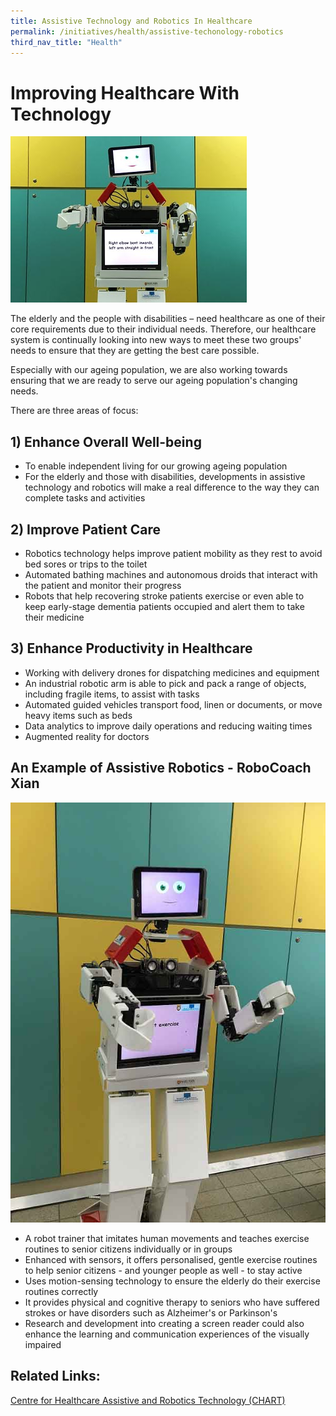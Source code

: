 ```yaml
---
title: Assistive Technology and Robotics In Healthcare
permalink: /initiatives/health/assistive-techonology-robotics
third_nav_title: "Health"
---
```

# Improving Healthcare With Technology

![robotics in healthcare](/images/initiatives/health-robotics.jpg)
  
The elderly and the people with disabilities – need healthcare as one of their core requirements due to their individual needs. Therefore, our healthcare system is continually looking into new ways to meet these two groups' needs to ensure that they are getting the best care possible. 

Especially with our ageing population, we are also working towards ensuring that we are ready to serve our ageing population's changing needs. 

There are three areas of focus: 

## 1) Enhance Overall Well-being

- To enable independent living for our growing ageing population
- For the elderly and those with disabilities, developments in assistive technology and robotics will make a real difference to the way they can complete tasks and activities

## 2) Improve Patient Care

- Robotics technology helps improve patient mobility as they rest to avoid bed sores or trips to the toilet
- Automated bathing machines and autonomous droids that interact with the patient and monitor their progress
- Robots that help recovering stroke patients exercise or even able to keep early-stage dementia patients occupied and alert them to take their medicine

## 3) Enhance Productivity in Healthcare

- Working with delivery drones for dispatching medicines and equipment 
- An industrial robotic arm is able to pick and pack a range of objects, including fragile items, to assist with tasks 
- Automated guided vehicles transport food, linen or documents, or move heavy items such as beds
- Data analytics to improve daily operations and reducing waiting times
- Augmented reality for doctors 
 
## An Example of Assistive Robotics - RoboCoach Xian 

![robocoach xian](/images/initiatives/smart-nation-robocoach.jpg)

- A robot trainer that imitates human movements and teaches exercise routines to senior citizens individually or in groups
- Enhanced with sensors, it offers personalised, gentle exercise routines to help senior citizens - and younger people as well - to stay active
- Uses motion-sensing technology to ensure the elderly do their exercise routines correctly
- It provides physical and cognitive therapy to seniors who have suffered strokes or have disorders such as Alzheimer's or Parkinson's
- Research and development into creating a screen reader could also enhance the learning and communication experiences of the visually impaired

## Related Links:
<a href="https://www.cgh.com.sg/chart" target="_blank">Centre for Healthcare Assistive and Robotics Technology (CHART)</a>
